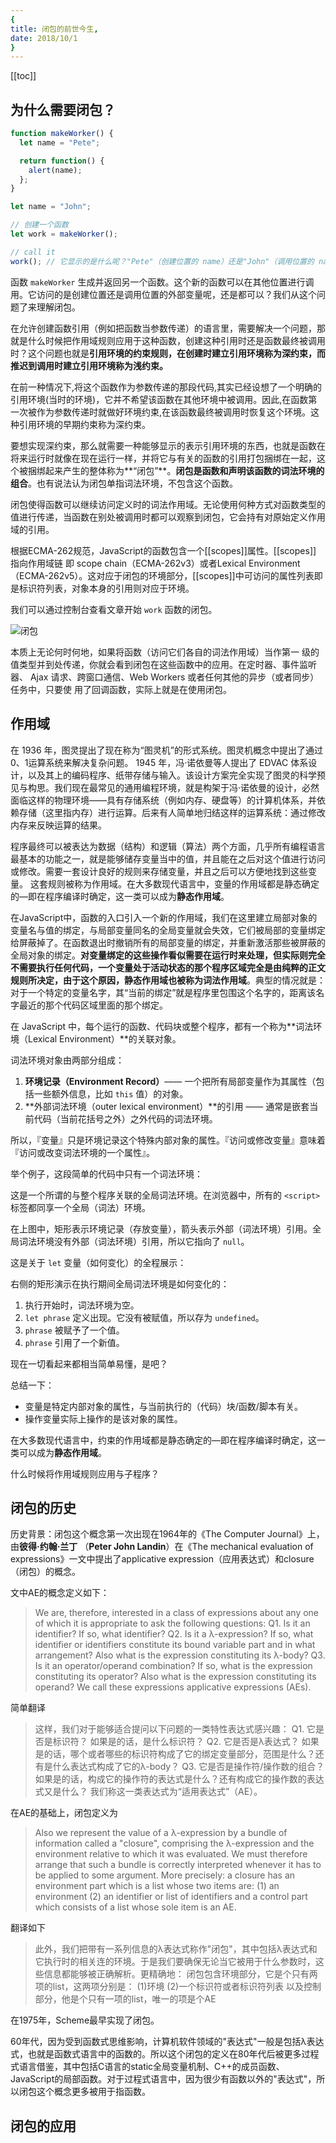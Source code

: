 ```yaml
---
{
title: 闭包的前世今生,
date: 2018/10/1
}
---
```


[[toc]]

## 为什么需要闭包？

```javascript
function makeWorker() {
  let name = "Pete";

  return function() {
    alert(name);
  };
}

let name = "John";

// 创建一个函数
let work = makeWorker();

// call it
work(); // 它显示的是什么呢？"Pete"（创建位置的 name）还是"John"（调用位置的 name）呢？
```

函数 `makeWorker` 生成并返回另一个函数。这个新的函数可以在其他位置进行调用。它访问的是创建位置还是调用位置的外部变量呢，还是都可以？我们从这个问题了来理解闭包。

在允许创建函数引用（例如把函数当参数传递）的语言里，需要解决一个问题，那就是什么时候把作用域规则应用于这种函数，创建这种引用时还是函数最终被调用时？这个问题也就是**引用环境的约束规则，在创建时建立引用环境称为深约束，而推迟到调用时建立引用环境称为浅约束。**

在前一种情况下,将这个函数作为参数传递的那段代码,其实已经设想了一个明确的引用环境(当时的环境)，它并不希望该函数在其他环境中被调用。因此,在函数第一次被作为参数传递时就做好环境约束,在该函数最终被调用时恢复这个环境。这种引用环境的早期约束称为深约束。

要想实现深约束，那么就需要一种能够显示的表示引用环境的东西，也就是函数在将来运行时就像在现在运行一样，并将它与有关的函数的引用打包捆绑在一起，这个被捆绑起来产生的整体称为**“闭包”**。**闭包是函数和声明该函数的词法环境的组合**。也有说法认为闭包单指词法环境，不包含这个函数。

闭包使得函数可以继续访问定义时的词法作用域。无论使用何种方式对函数类型的值进行传递，当函数在别处被调用时都可以观察到闭包，它会持有对原始定义作用域的引用。

根据ECMA-262规范，JavaScript的函数包含一个[[scopes]]属性。[[scopes]] 指向作用域链 即 scope chain（ECMA-262v3）或者Lexical Environment（ECMA-262v5）。这对应于闭包的环境部分，[[scopes]]中可访问的属性列表即是标识符列表，对象本身的引用则对应于环境。

我们可以通过控制台查看文章开始 `work` 函数的闭包。

![闭包](https://img.amazingtm.com/201902/25012606.png-sign)

本质上无论何时何地，如果将函数（访问它们各自的词法作用域）当作第一
级的值类型并到处传递，你就会看到闭包在这些函数中的应用。在定时器、事件监听器、
Ajax 请求、跨窗口通信、Web Workers 或者任何其他的异步（或者同步）任务中，只要使
用了回调函数，实际上就是在使用闭包。

## 作用域

在 1936 年，图灵提出了现在称为“图灵机”的形式系统。图灵机概念中提出了通过 0、1运算系统来解决复杂问题。 1945 年，冯·诺依曼等人提出了 EDVAC 体系设计，以及其上的编码程序、纸带存储与输入。该设计方案完全实现了图灵的科学预见与构思。我们现在最常见的通用编程环境，就是构架于冯·诺依曼的设计，必然面临这样的物理环境——具有存储系统（例如内存、硬盘等）的计算机体系，并依赖存储（这里指内存）进行运算。后来有人简单地归结这样的运算系统：通过修改内存来反映运算的结果。

程序最终可以被表达为数据（结构）和逻辑（算法）两个方面，几乎所有编程语言最基本的功能之一，就是能够储存变量当中的值，并且能在之后对这个值进行访问或修改。需要一套设计良好的规则来存储变量，并且之后可以方便地找到这些变量。
这套规则被称为作用域。在大多数现代语言中，变量的作用域都是静态确定的—即在程序编译时确定，这一类可以成为**静态作用域**。

在JavaScript中，函数的入口引入一个新的作用域，我们在这里建立局部对象的变量名与值的绑定，与局部变量同名的全局变量就会失效，它们被局部的变量绑定给屏蔽掉了。在函数退出时撤销所有的局部变量的绑定，并重新激活那些被屏蔽的全局对象的绑定。**对变量绑定的这些操作看似需要在运行时来处理，但实际则完全不需要执行任何代码，一个变量处于活动状态的那个程序区域完全是由纯粹的正文规则所决定，由于这个原因，静态作用域也被称为词法作用域**。典型的情况就是：对于一个特定的变量名字，其“当前的绑定”就是程序里包围这个名字的，距离该名字最近的那个代码区域里面的那个绑定。

在 JavaScript 中，每个运行的函数、代码块或整个程序，都有一个称为**词法环境（Lexical Environment）**的关联对象。

词法环境对象由两部分组成：

1. **环境记录（Environment Record）**—— 一个把所有局部变量作为其属性（包括一些额外信息，比如 `this` 值）的对象。
2. **外部词法环境（outer lexical environment）**的引用 —— 通常是嵌套当前代码（当前花括号之外）之外代码的词法环境。

所以，『变量』只是环境记录这个特殊内部对象的属性。『访问或修改变量』意味着『访问或改变词法环境的一个属性』。

举个例子，这段简单的代码中只有一个词法环境：





这是一个所谓的与整个程序关联的全局词法环境。在浏览器中，所有的 `<script>` 标签都同享一个全局（词法）环境。

在上图中，矩形表示环境记录（存放变量），箭头表示外部（词法环境）引用。全局词法环境没有外部（词法环境）引用，所以它指向了 `null`。

这是关于 `let` 变量（如何变化）的全程展示：





右侧的矩形演示在执行期间全局词法环境是如何变化的：

1. 执行开始时，词法环境为空。
2. `let phrase` 定义出现。它没有被赋值，所以存为 `undefined`。
3. `phrase` 被赋予了一个值。
4. `phrase` 引用了一个新值。

现在一切看起来都相当简单易懂，是吧？

总结一下：

- 变量是特定内部对象的属性，与当前执行的（代码）块/函数/脚本有关。
- 操作变量实际上操作的是该对象的属性。



在大多数现代语言中，约束的作用域都是静态确定的—即在程序编译时确定，这一类可以成为**静态作用域**。

什么时候将作用域规则应用与子程序？

## 闭包的历史

历史背景：闭包这个概念第一次出现在1964年的《The Computer Journal》上，由**彼得·约翰·兰丁** （**Peter John Landin**）在《The mechanical evaluation of expressions》一文中提出了applicative expression（应用表达式）和closure（闭包）的概念。 

文中AE的概念定义如下：

> We are, therefore, interested in a class of expressions about any one of which it is appropriate to ask the following questions:
> Q1. Is it an identifier? If so, what identifier?
> Q2. Is it a λ-expression? If so, what identifier or identifiers constitute its bound variable part and in what arrangement? Also what is the expression constituting its λ-body?
> Q3. Is it an operator/operand combination? If so, what is the expression constituting its operator? Also what is the expression constituting its operand?
> We call these expressions applicative expressions (AEs).

简单翻译

> 这样，我们对于能够适合提问以下问题的一类特性表达式感兴趣：
> Q1. 它是否是标识符？ 如果是的话，是什么标识符？
> Q2. 它是否是λ表达式？ 如果是的话，哪个或者哪些的标识符构成了它的绑定变量部分，范围是什么？还有是什么表达式构成了它的λ-body？
> Q3. 它是否是操作符/操作数的组合？如果是的话，构成它的操作符的表达式是什么？还有构成它的操作数的表达式又是什么？
> 我们称这一类表达式为“适用表达式”（AE）。

在AE的基础上，闭包定义为

> Also we represent the value of a λ-expression by a bundle of information called a "closure", comprising the λ-expression and the environment relative to which it was evaluated. We must therefore arrange that such a bundle is correctly interpreted whenever it has to be applied to some argument. More precisely:
> a closure has an environment part which is a list whose two items are:
> (1) an environment
> (2) an identifier or list of identifiers
> and a control part which consists of a list whose sole item is an AE.

翻译如下

> 此外，我们把带有一系列信息的λ表达式称作"闭包"，其中包括λ表达式和它执行时的相关连的环境。于是我们要确保无论当它被用于什么参数时，这些信息都能够被正确解析。更精确地：
> 闭包包含环境部分，它是个只有两项的list，这两项分别是：
> (1)环境
> (2)一个标识符或者标识符列表
> 以及控制部分，他是个只有一项的list，唯一的项是个AE

在1975年，Scheme最早实现了闭包。

60年代，因为受到函数式思维影响，计算机软件领域的"表达式"一般是包括λ表达式，也就是函数式语言中的函数的。所以这个闭包的定义在80年代后被更多过程式语言借鉴，其中包括C语言的static全局变量机制、C++的成员函数、JavaScript的局部函数。对于过程式语言中，因为很少有函数以外的"表达式"，所以闭包这个概念更多被用于指函数。

## 闭包的应用

